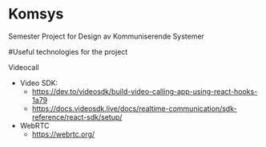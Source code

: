 # Komsys
Semester Project for Design av Kommuniserende Systemer

#Useful technologies for the project

Videocall
- Video SDK: 
  - https://dev.to/videosdk/build-video-calling-app-using-react-hooks-1a79 
  - https://docs.videosdk.live/docs/realtime-communication/sdk-reference/react-sdk/setup/
- WebRTC
  - https://webrtc.org/    
